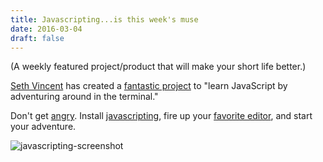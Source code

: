 ```yaml
---
title: Javascripting...is this week's muse
date: 2016-03-04
draft: false
---
```


(A weekly featured project/product that will make your short life better.)


[Seth Vincent](https://github.com/sethvincent) has created a [fantastic
project](https://github.com/sethvincent/javascripting) to "learn JavaScript by adventuring around in the terminal."


Don't get [angry](http://pastebin.com/hsgbfQcR). Install [javascripting](https://github.com/sethvincent/javascripting),
fire up your [favorite editor](https://www.gnu.org/software/emacs/), and start your adventure.


![javascripting-screenshot](https://raw.githubusercontent.com/workshopper/javascripting/master/javascripting.gif)
